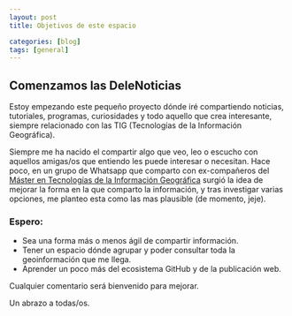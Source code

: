 ```yaml
---
layout: post
title: Objetivos de este espacio

categories: [blog]
tags: [general]
---
```


## Comenzamos las DeleNoticias


Estoy empezando este pequeño proyecto dónde iré compartiendo noticias, tutoriales, programas, curiosidades y todo aquello que crea interesante, siempre relacionado con las TIG (Tecnologías de la Información Geográfica). 

Siempre me ha nacido el compartir algo que veo, leo o escucho con aquellos amigas/os que entiendo les puede interesar o necesitan. Hace poco, en un grupo de Whatsapp que comparto con ex-compañeros del [Máster en Tecnologías de la Información Geográfica](https://geogra.uah.es/master/) surgió la idea de mejorar la forma en la que comparto la información, y tras investigar varias opciones, me planteo esta como las mas plausible (de momento, jeje).

### Espero:

* Sea una forma más o menos ágil de compartir información.
* Tener un espacio dónde agrupar y poder consultar toda la geoinformación que me llega.
* Aprender un poco más del ecosistema GitHub y de la publicación web.


Cualquier comentario será bienvenido para mejorar.

Un abrazo a todas/os.
